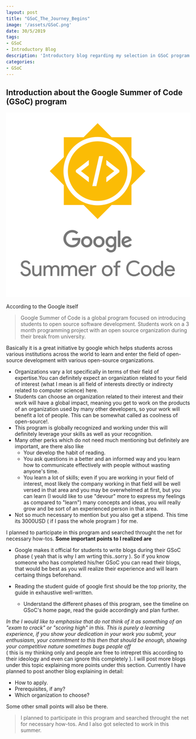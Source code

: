 ```yaml
---
layout: post
title: "GSoC_The_Journey_Begins"
image: '/assets/GSoC.png'
date: 30/5/2019
tags:
- GSoC
- Introductory Blog
description: 'Introductory blog regarding my selection in GSoC program'
categories:
- GSoC
---
```


## Introduction about the Google Summer of Code (GSoC) program

![GSoC image, courtesy of google](https://raw.githubusercontent.com/berserker1/berserker1.github.io/master/assets/GSoC%20.png)

According to the Google itself
>Google Summer of Code is a global program focused on introducing students to open source software development. Students work on a 3 month programming project with an open source organization during their break from university.

Basically it is a great initiative by google which helps students across various institutions across the world to learn and enter the field of open-source development with various open-source organizations.

- Organizations vary a lot specifically in terms of their field of expertise.You can definitely expect an organization related to your field of interest (what I mean is all field of interests directly or indirecty related to computer science) here.
- Students can choose an organization related to their interest and their work will have a global impact, meaning you get to work on the products of an organization used by many other developers, so your work will benefit a lot of people. This can be somewhat called as coolness of open-source!.
- This program is globally recognized and working under this will definitely leverage your skills as well as your recognition.
- Many other perks which do not need much mentioning but definitely are important, are there also like
  - Your develop the habit of reading.
  - You ask questions in a better and an informed way and you learn how to communicate effectively with people without wasting anyone's time.
  - You learn a lot of skills; even if you are working in your field of interest, most likely the company working in that field will be well versed in that area and you may be overwhelmed at first, but you can learn (I would like to use "devour" more to express my feelings as compared to "learn") many concepts and ideas, you will really grow and be sort of an experienced person in that area.
- Not so much necessary to mention but you also get a stipend. This time its 3000USD ( if I pass the whole program ) for me.

I planned to participate in this program and searched throught the net for necessary how-tos. **Some important points to I realized are**

- Google makes it official for students to write blogs during their GSoC phase ( yeah that is why I am wrting this..sorry ). So if you know someone who has completed his/her GSoC you can read their blogs, that would be best as you will realize their experience and will learn certaing things beforehand.

- Reading the student guide of google first should be the top priority, the guide in exhaustive well-written.
  - Understand the different phases of this program, see the timeline on GSoC's home page, read the guide accordingly and plan further.

*In the I would like to emphasise that do not think of it as something of an "exam to crack" or "scoring high" in this. This is purely a learning experience, if you show your dedication in your work you submit, your enthusiasm, your commitment to this then that should be enough, showing your competitive nature sometimes bugs people off*  
( this is my thinking only and people are free to intrepret this according to their ideology and even can ignore this completely ).
I will post more blogs under this topic explaining more points under this section. Currently I have planned to post another blog explaining in detail:

- How to apply.
- Prerequisites, if any?
- Which organization to choose?

Some other small points will also be there.  
>I planned to participate in this program and searched throught the net for necessary how-tos.
And I also got selected to work in this summer.
